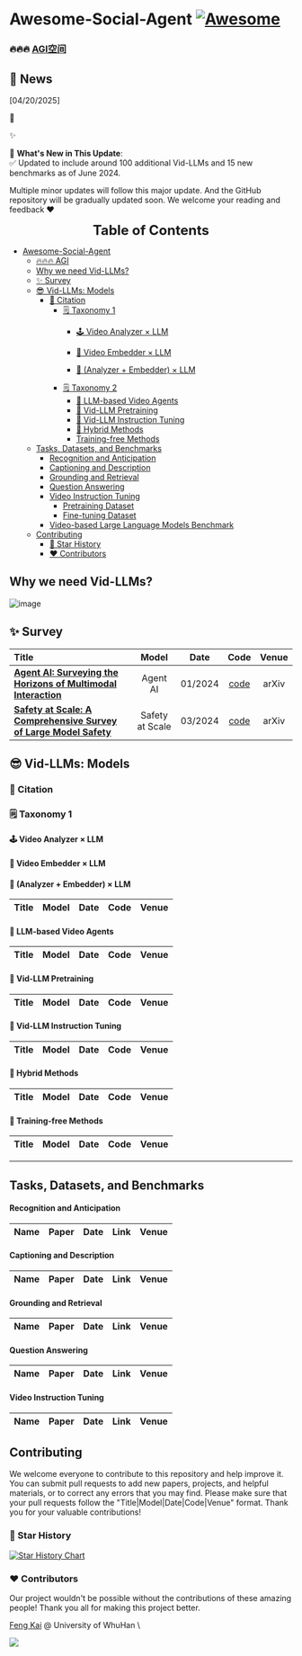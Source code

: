 
# Awesome-Social-Agent [![Awesome](https://awesome.re/badge.svg)](https://awesome.re)

### 🔥🔥🔥 [**AGI空间**](https://agispace.feishu.cn/wiki/JkVuwRaXniSDShklwhMc1b2bnId)


## 📢 News
[04/20/2025]

📢 

✨ 

🚀 **What's New in This Update**:
<br>✅ Updated to include around 100 additional Vid-LLMs and 15 new benchmarks as of June 2024.

Multiple minor updates will follow this major update. And the GitHub repository will be gradually updated soon. We welcome your reading and feedback ❤️

<font size=5><center><b> Table of Contents </b> </center></font>
- [Awesome-Social-Agent ](#awesome-social-agent-)
    - [🔥🔥🔥 AGI](#-agi)
  - [Why we need Vid-LLMs?](#why-we-need-vid-llms)
  - [✨ Survey](#-survey)
  - [😎 Vid-LLMs: Models](#-vid-llms-models)
    - [📑 Citation](#-citation)
      - [🗒️ Taxonomy 1](#️-taxonomy-1)
        - [🕹️ Video Analyzer × LLM](#️-video-analyzer--llm)
         
        - [👾 Video Embedder × LLM](#-analyzer--embedder--llm)

        - [🧭 (Analyzer + Embedder) × LLM](#-analyzer--embedder--llm)
      - [🗒️ Taxonomy 2](#️-taxonomy-2)
        - [🤖 LLM-based Video Agents](#-llm-based-video-agents)
        - [🎥 Vid-LLM Pretraining](#-vid-llm-pretraining)
        - [👀 Vid-LLM Instruction Tuning](#-vid-llm-instruction-tuning)
        - [🦾 Hybrid Methods](#-hybrid-methods)
        - [Training-free Methods](#-training-free-methods)
  - [Tasks, Datasets, and Benchmarks](#tasks-datasets-and-benchmarks)
      - [Recognition and Anticipation](#recognition-and-anticipation)
      - [Captioning and Description](#captioning-and-description)
      - [Grounding and Retrieval](#grounding-and-retrieval)
      - [Question Answering](#question-answering)
      - [Video Instruction Tuning](#video-instruction-tuning)
        - [Pretraining Dataset](#pretraining-dataset)
        - [Fine-tuning Dataset](#fine-tuning-dataset)
      - [Video-based Large Language Models Benchmark](#video-based-large-language-models-benchmark)
  - [Contributing](#contributing)
    - [🌟 Star History](#-star-history)
    - [♥️ Contributors](#️-contributors)

## Why we need Vid-LLMs?

![image](./img/tasks.png)

## ✨ Survey
| Title                                                        |        Model        |  Date   |                             Code                             | Venue |
| :----------------------------------------------------------- | :-----------------: | :-----: | :----------------------------------------------------------: | :---: |
| [**Agent AI: Surveying the Horizons of Multimodal Interaction**](https://arxiv.org/abs/2401.03568) |   Agent AI   | 01/2024 |      [code]()       | arXiv |
| [**Safety at Scale: A Comprehensive Survey of Large Model Safety**](https://arxiv.org/abs/2502.05206) |   Safety at Scale   | 03/2024 |      [code]()       | arXiv |


## 😎 Vid-LLMs: Models 


### 📑 Citation

### 🗒️ Taxonomy 1

#### 🕹️ Video Analyzer × LLM

#### 👾 Video Embedder × LLM

#### 🧭 (Analyzer + Embedder) × LLM

| Title                                                        |        Model        |  Date   |                             Code                             | Venue |
| :----------------------------------------------------------- | :-----------------: | :-----: | :----------------------------------------------------------: | :---: |

#### 🤖 LLM-based Video Agents

| Title                                                        |        Model        |  Date   |                             Code                             | Venue |
| :----------------------------------------------------------- | :-----------------: | :-----: | :----------------------------------------------------------: | :---: |

#### 🎥 Vid-LLM Pretraining

| Title                                                        |  Model  |  Date   |                        Code                        |  Venue  |
| :----------------------------------------------------------- | :-----: | :-----: | :------------------------------------------------: | :-----: |


#### 👀 Vid-LLM Instruction Tuning

| Title                                                        |     Model     |  Date   |                         Code                         | Venue |
| :----------------------------------------------------------- | :-----------: | :-----: | :--------------------------------------------------: | :---: |

#### 🦾 Hybrid Methods

| Title                                                        |        Model        |  Date   |                             Code                             | Venue |
| :----------------------------------------------------------- | :-----------------: | :-----: | :----------------------------------------------------------: | :---: |
    
#### 💎 Training-free Methods

| Title                                                        |        Model        |  Date   | Code | Venue |
| :----------------------------------------------------------- | :-----------------: | :-----: | :--: | :---: |

---

## Tasks, Datasets, and Benchmarks

#### Recognition and Anticipation

| Name               |                            Paper                             | Date |                            Link                             |  Venue  |
| :----------------- | :----------------------------------------------------------: | :--: | :---------------------------------------------------------: | :-----: |

#### Captioning and Description
| Name               |                            Paper                             | Date |                            Link                             |  Venue  |
| :----------------- | :----------------------------------------------------------: | :--: | :---------------------------------------------------------: | :-----: |

#### Grounding and Retrieval
| Name               |                            Paper                             | Date |                            Link                             |  Venue  |
| :----------------- | :----------------------------------------------------------: | :--: | :---------------------------------------------------------: | :-----: |

#### Question Answering
| Name               |                            Paper                             | Date |                            Link                             |  Venue  |
| :----------------- | :----------------------------------------------------------: | :--: | :---------------------------------------------------------: | :-----: |

#### Video Instruction Tuning
| Name               |                            Paper                             | Date |                            Link                             |  Venue  |
| :----------------- | :----------------------------------------------------------: | :--: | :---------------------------------------------------------: | :-----: |






## Contributing

We welcome everyone to contribute to this repository and help improve it. You can submit pull requests to add new papers, projects, and helpful materials, or to correct any errors that you may find. Please make sure that your pull requests follow the "Title|Model|Date|Code|Venue" format. Thank you for your valuable contributions!


### 🌟 Star History

[![Star History Chart](https://api.star-history.com/svg?repos=yunlong10/Awesome-LLMs-for-Video-Understanding&type=Date)](https://star-history.com/#yunlong10/Awesome-LLMs-for-Video-Understanding&Date)

### ♥️ Contributors

Our project wouldn't be possible without the contributions of these amazing people! Thank you all for making this project better.

[Feng Kai](https://github.com/fengkaifengkai/18704466567.github.io) @ University of WhuHan \



<a href="https://github.com/yunlong10/Awesome-LLMs-for-Video-Understanding/graphs/contributors">
  <img src="https://github.com/fengkaifengkai/AgentSocial" />
</a>


